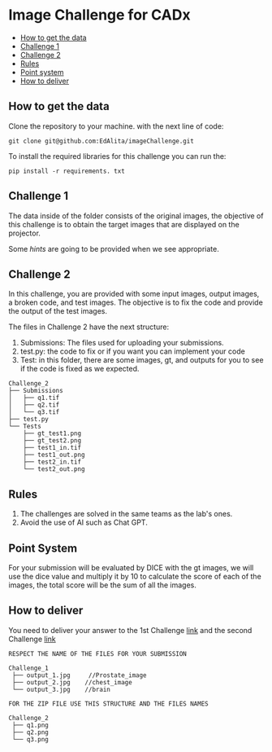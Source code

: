 # Image Challenge for CADx 

- [How to get the data](#how-to-get-the-data)
- [Challenge 1](#challenge-1)
- [Challenge 2](#challenge-2)
- [Rules](#rules)
- [Point system](#point-system)
- [How to deliver](#how-to-deliver)

## How to get the data

Clone the repository to your machine. with the next line of code:

```
git clone git@github.com:EdAlita/imageChallenge.git
```

To install the required libraries for this challenge you can run the:


```
pip install -r requirements. txt
```

## Challenge 1

The data inside of the folder consists of the original images, the objective of this challenge is to obtain the target images that are displayed on the projector.

Some *hints* are going to be provided when we see appropriate.

## Challenge 2

In this challenge, you are provided with some input images, output images, a broken code, and test images. The objective is to fix the code and provide the output of the test images. 

The files in Challenge 2 have the next structure:

1. Submissions: The files used for uploading your submissions. 
2. test.py: the code to fix or if you want you can implement your code
3. Test: in this folder, there are some images, gt, and outputs for you to see if the code is fixed as we expected.


```
Challenge_2
├── Submissions
│   ├── q1.tif 
│   ├── q2.tif
│   └── q3.tif
├── test.py
└── Tests
    ├── gt_test1.png
    ├── gt_test2.png
    ├── test1_in.tif
    ├── test1_out.png
    ├── test2_in.tif
    └── test2_out.png
```

## Rules

1. The challenges are solved in the same teams as the lab's ones.
2. Avoid the use of AI such as Chat GPT.

## Point System

For your submission will be evaluated by DICE with the gt images, we will use the dice value and multiply it by 10 to calculate the score of each of the images, the total score will be the sum of all the images.

## How to deliver

You need to deliver your answer to the 1st Challenge [link](https://forms.gle/jTufAkcqttV2KsJL7) and the second Challenge [link](https://forms.gle/w3D4fpjWi9sCDQ389)

```
RESPECT THE NAME OF THE FILES FOR YOUR SUBMISSION

Challenge_1
 ├── output_1.jpg     //Prostate_image
 ├── output_2.jpg    //chest_image
 └── output_3.jpg    //brain

FOR THE ZIP FILE USE THIS STRUCTURE AND THE FILES NAMES

Challenge_2
 ├── q1.png
 ├── q2.png
 └── q3.png

```
